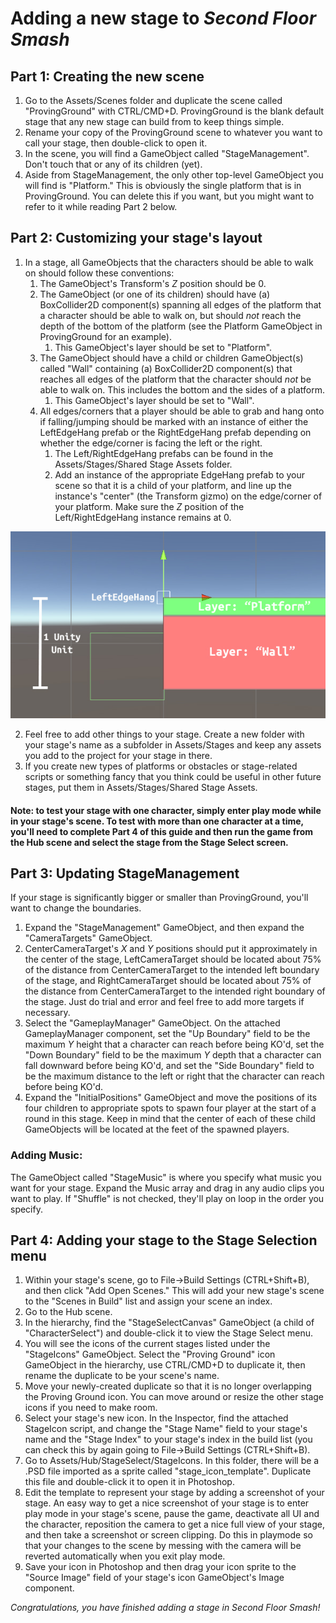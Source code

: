 # Adding a new stage to _Second Floor Smash_
## Part 1: Creating the new scene
1. Go to the Assets/Scenes folder and duplicate the scene called "ProvingGround" with CTRL/CMD+D. ProvingGround is the blank default stage that any new stage can build from to keep things simple.
2. Rename your copy of the ProvingGround scene to whatever you want to call your stage, then double-click to open it.
3. In the scene, you will find a GameObject called "StageManagement". Don't touch that or any of its children (yet).
4. Aside from StageManagement, the only other top-level GameObject you will find is "Platform." This is obviously the single platform that is in ProvingGround. You can delete this if you want, but you might want to refer to it while reading Part 2 below.
## Part 2: Customizing your stage's layout
1. In a stage, all GameObjects that the characters should be able to walk on should follow these conventions:
    1. The GameObject's Transform's _Z_ position should be 0.
    2. The GameObject (or one of its children) should have (a) BoxCollider2D component(s) spanning all edges of the platform that a character should be able to walk on, but should _not_ reach the depth of the bottom of the platform (see the Platform GameObject in ProvingGround for an example).
        1. This GameObject's layer should be set to "Platform".
    3. The GameObject should have a child or children GameObject(s) called "Wall" containing (a) BoxCollider2D component(s) that reaches all edges of the platform that the character should _not_ be able to walk on. This includes the bottom and the sides of a platform.
        1. This GameObject's layer should be set to "Wall".
    4. All edges/corners that a player should be able to grab and hang onto if falling/jumping should be marked with an instance of either the LeftEdgeHang prefab or the RightEdgeHang prefab depending on whether the edge/corner is facing the left or the right.
        1. The Left/RightEdgeHang prefabs can be found in the Assets/Stages/Shared Stage Assets folder.
        2. Add an instance of the appropriate EdgeHang prefab to your scene so that it is a child of your platform, and line up the instance's "center" (the Transform gizmo) on the edge/corner of your platform. Make sure the _Z_ position of the Left/RightEdgeHang instance remains at 0.
        
![Diagram of the left side of the "Platform" GameObject that is in the ProvingGround scene](Images/platformdiagram.jpg)
        
2. Feel free to add other things to your stage. Create a new folder with your stage's name as a subfolder in Assets/Stages and keep any assets you add to the project for your stage in there.
3. If you create new types of platforms or obstacles or stage-related scripts or something fancy that you think could be useful in other future stages, put them in Assets/Stages/Shared Stage Assets.
#### Note: to test your stage with one character, simply enter play mode while in your stage's scene. To test with more than one character at a time, you'll need to complete Part 4 of this guide and then run the game from the Hub scene and select the stage from the Stage Select screen.
## Part 3: Updating StageManagement
If your stage is significantly bigger or smaller than ProvingGround, you'll want to change the boundaries.

1. Expand the "StageManagement" GameObject, and then expand the "CameraTargets" GameObject.
2. CenterCameraTarget's _X_ and _Y_ positions should put it approximately in the center of the stage, LeftCameraTarget should be located about 75% of the distance from CenterCameraTarget to the intended left boundary of the stage, and RightCameraTarget should be located about 75% of the distance from CenterCameraTarget to the intended right boundary of the stage. Just do trial and error and feel free to add more targets if necessary.
3. Select the "GameplayManager" GameObject. On the attached GameplayManager component, set the "Up Boundary" field to be the maximum _Y_ height that a character can reach before being KO'd, set the "Down Boundary" field to be the maximum _Y_ depth that a character can fall downward before being KO'd, and set the "Side Boundary" field to be the maximum distance to the left or right that the character can reach before being KO'd.
4. Expand the "InitialPositions" GameObject and move the positions of its four children to appropriate spots to spawn four player at the start of a round in this stage. Keep in mind that the center of each of these child GameObjects will be located at the feet of the spawned players.
### Adding Music:
The GameObject called "StageMusic" is where you specify what music you want for your stage. Expand the Music array and drag in any audio clips you want to play. If "Shuffle" is not checked, they'll play on loop in the order you specify.
## Part 4: Adding your stage to the Stage Selection menu
1. Within your stage's scene, go to File->Build Settings (CTRL+Shift+B), and then click "Add Open Scenes." This will add your new stage's scene to the "Scenes in Build" list and assign your scene an index.
2. Go to the Hub scene.
3. In the hierarchy, find the "StageSelectCanvas" GameObject (a child of "CharacterSelect") and double-click it to view the Stage Select menu.
4. You will see the icons of the current stages listed under the "StageIcons" GameObject. Select the "Proving Ground" icon GameObject in the hierarchy, use CTRL/CMD+D to duplicate it, then rename the duplicate to be your scene's name.
5. Move your newly-created duplicate so that it is no longer overlapping the Proving Ground icon. You can move around or resize the other stage icons if you need to make room.
6. Select your stage's new icon. In the Inspector, find the attached StageIcon script, and change the "Stage Name" field to your stage's name and the "Stage Index" to your stage's index in the build list (you can check this by again going to File->Build Settings (CTRL+Shift+B).
7. Go to Assets/Hub/StageSelect/StageIcons. In this folder, there will be a .PSD file imported as a sprite called "stage_icon_template". Duplicate this file and double-click it to open it in Photoshop.
8. Edit the template to represent your stage by adding a screenshot of your stage. An easy way to get a nice screenshot of your stage is to enter play mode in your stage's scene, pause the game, deactivate all UI and the character, reposition the camera to get a nice full view of your stage, and then take a screenshot or screen clipping. Do this in playmode so that your changes to the scene by messing with the camera will be reverted automatically when you exit play mode.
9. Save your icon in Photoshop and then drag your icon sprite to the "Source Image" field of your stage's icon GameObject's Image component.

_Congratulations, you have finished adding a stage in Second Floor Smash!_
